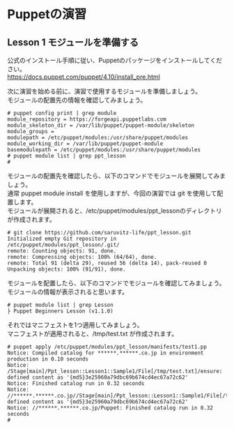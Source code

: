 # Puppetの演習
## Lesson 1 モジュールを準備する
公式のインストール手順に従い、Puppetのパッケージをインストールしてください。  
https://docs.puppet.com/puppet/4.10/install_pre.html

次に演習を始める前に、演習で使用するモジュールを準備しましょう。  
モジュールの配置先の情報を確認してみましょう。  
~~~~
# puppet config print | grep module
module_repository = https://forgeapi.puppetlabs.com
module_skeleton_dir = /var/lib/puppet/puppet-module/skeleton
module_groups =
modulepath = /etc/puppet/modules:/usr/share/puppet/modules
module_working_dir = /var/lib/puppet/puppet-module
basemodulepath = /etc/puppet/modules:/usr/share/puppet/modules
# puppet module list | grep ppt_lesson
#
~~~~
モジュールの配置先を確認したら、以下のコマンドでモジュールを展開してみましょう。  
通常 puppet module install を使用しますが、今回の演習では git を使用して配置します。  
モジュールが展開されると、/etc/puppet/modules/ppt_lessonのディレクトリが作成されます。  
~~~~
# git clone https://github.com/saruvitz-life/ppt_lesson.git
Initialized empty Git repository in /etc/puppet/modules/ppt_lesson/.git/
remote: Counting objects: 91, done.
remote: Compressing objects: 100% (64/64), done.
remote: Total 91 (delta 29), reused 56 (delta 14), pack-reused 0
Unpacking objects: 100% (91/91), done.  

~~~~
モジュールを配置したら、以下のコマンドでモジュールを確認してみましょう。  
モジュールの情報が表示されると思います。  
~~~~
# puppet module list | grep Lesson
├ Puppet Beginners Lesson (v1.1.0)
~~~~
それではマニフェストを1つ適用してみましょう。  
マニフェストが適用されると、/tmp/test.txt が作成されます。  
~~~~
# puppet apply /etc/puppet/modules/ppt_lesson/manifests/test1.pp
Notice: Compiled catalog for ******.******.co.jp in environment production in 0.10 seconds
Notice: /Stage[main]/Ppt_lesson::Lesson1::Sample1/File[/tmp/test.txt]/ensure: defined content as '{md5}3e25960a79dbc69b674cd4ec67a72c62'
Notice: Finished catalog run in 0.32 seconds
Notice: //******.******.co.jp//Stage[main]/Ppt_lesson::Lesson1::Sample1/File[/tmp/test.txt]/ensure: defined content as '{md5}3e25960a79dbc69b674cd4ec67a72c62'
Notice: //******.******.co.jp/Puppet: Finished catalog run in 0.32 seconds
#

~~~~
